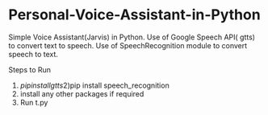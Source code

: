 # Personal-Voice-Assistant-in-Python
Simple Voice Assistant(Jarvis) in Python. Use of Google Speech API( gtts) to convert text to speech. Use of SpeechRecognition module to convert speech to text.

Steps to Run
1) $pip install gtts
2)$pip install speech_recognition
3) install any other packages if required
4) Run t.py
